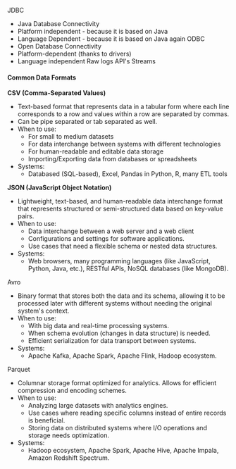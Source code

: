 JDBC
- Java Database Connectivity
- Platform independent - because it is based on Java
- Language Dependent - because it is based on Java again
ODBC
- Open Database Connectivity
- Platform-dependent (thanks to drivers)
- Language independent
Raw logs
API's
Streams

#### **Common Data Formats**

**CSV (Comma-Separated Values)**
- Text-based format that represents data in a tabular form where each line corresponds to a row and values within a row are separated by commas.
- Can be pipe separated or tab separated as well.
- When to use:
	- For small to medium datasets
	- For data interchange between systems with different technologies
	- For human-readable and editable data storage
	- Importing/Exporting data from databases or spreadsheets
- Systems:
	- Databased (SQL-based), Excel, Pandas in Python, R, many ETL tools

**JSON (JavaScript Object Notation)**
- Lightweight, text-based, and human-readable data interchange format that represents structured or semi-structured data based on key-value pairs.
- When to use:
	- Data interchange between a web server and a web client
	- Configurations and settings for software applications.
	- Use cases that need a flexible schema or nested data structures.
- Systems:
	- Web browsers, many programming languages (like JavaScript, Python, Java, etc.), RESTful APIs, NoSQL databases (like MongoDB).

Avro
- Binary format that stores both the data and its schema, allowing it to be processed later with different systems without needing the original system's context.
- When to use:
	- With big data and real-time processing systems.
	- When schema evolution (changes in data structure) is needed.
	- Efficient serialization for data transport between systems.
- Systems:
	- Apache Kafka, Apache Spark, Apache Flink, Hadoop ecosystem.

Parquet
- Columnar storage format optimized for analytics. Allows for efficient compression and encoding schemes.
- When to use:
	- Analyzing large datasets with analytics engines.
	- Use cases where reading specific columns instead of entire records is beneficial.
	- Storing data on distributed systems where I/O operations and storage needs optimization.
- Systems:
	- Hadoop ecosystem, Apache Spark, Apache Hive, Apache Impala, Amazon Redshift Spectrum.